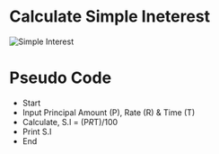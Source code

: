 # Calculate Simple Ineterest

![Simple Interest](https://github.com/Swapnadip2005/Java_DSA_Insider/assets/149895037/f3950842-4ee5-439e-a43c-263ce317e056)

# Pseudo Code

- Start
- Input Principal Amount (P), Rate (R) & Time (T)
- Calculate, S.I = (P*R*T)/100
- Print S.I
- End
